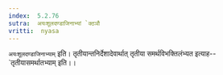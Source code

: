 ```yaml
---
index:  5.2.76
sutra:  अयःशूलदण्डाजिनाभ्यां `क्ठञौ
vritti:  nyasa
---
```


`अयःशूलदण्डाजिनाभ्याम्` इति। तृतीयान्तनिर्देशादेवार्थात् तृतीया समर्थविभक्तिलंभ्यत इत्याह--`तृतीयासमर्थातभ्याम् इति।।

